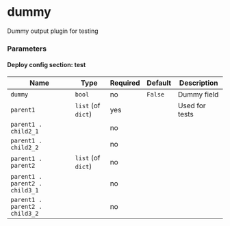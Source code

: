 <!--
NOTE: this document is automatically generated. Any manual changes will get overwritten.
-->
# dummy

Dummy output plugin for testing

### Parameters


#### Deploy config section: test

Name | Type | Required | Default | Description
--- | --- | --- | --- | ---
`dummy`|`bool`|no|`False`|Dummy field
`parent1`|`list` (of `dict`)|yes||Used for tests
`parent1 . child2_1`||no||
`parent1 . child2_2`||no||
`parent1 . parent2`|`list` (of `dict`)|no||
`parent1 . parent2 . child3_1`||no||
`parent1 . parent2 . child3_2`||no||

